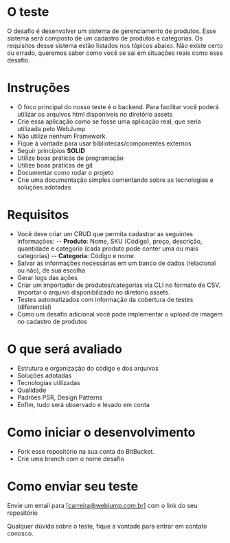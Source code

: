 # O teste
O desafio é desenvolver um sistema de gerenciamento de produtos. Esse sistema será composto de um cadastro de produtos e categorias. Os requisitos desse sistema estão listados nos tópicos abaixo.
Não existe certo ou errado, queremos saber como você se sai em situações reais como esse desafio.

# Instruções
- O foco principal do nosso teste é o backend. Para facilitar você poderá utilizar os arquivos html  disponíveis no diretório assets
- Crie essa aplicação como se fosse uma aplicação real, que seria utilizada pelo WebJump
- Não utilize nenhum Framework. 
- Fique à vontade para usar bibliotecas/componentes externos
- Seguir princípios **SOLID** 
- Utilize boas práticas de programação
- Utilize boas práticas de git
- Documentar como rodar o projeto
- Crie uma documentação simples comentando sobre as tecnologias e soluções adotadas

# Requisitos
- Você deve criar um CRUD que permita cadastrar as seguintes informações:
-- **Produto**: Nome, SKU (Código), preço, descrição, quantidade e categoria (cada produto pode conter uma ou mais categorias)
-- **Categoria**: Código e nome.
- Salvar as informações necessárias em um banco de dados (relacional ou não), de sua escolha
- Gerar logs das ações
- Criar um importador de produtos/categorias via CLI no formato  de CSV. Importar o arquivo disponibilizado no diretório assets.
- Testes automatizados com informação da cobertura de testes (diferencial)
- Como um desafio adicional você pode implementar o upload de imagem no cadastro de produtos

# O que será avaliado
- Estrutura e organização do código e dos arquivos
- Soluções adotadas
- Tecnologias utilizadas
- Qualidade
- Padrões PSR, Design Patterns
- Enfim, tudo será observado e levado em conta

# Como iniciar o desenvolvimento
- Fork esse repositório na sua conta do BitBucket.
- Crie uma branch com o nome desafio

# Como enviar seu teste
Envie um email para [carreira@webjump.com.br] com o link do seu repositório

Qualquer dúvida sobre o teste, fique a vontade para entrar em contato conosco.
